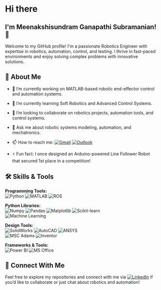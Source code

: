 # Hi there
## I'm Meenakshisundram Ganapathi Subramanian! 👋

Welcome to my GitHub profile! I'm a passionate Robotics Engineer with expertise in robotics, automation, control, and testing. I thrive in fast-paced environments and enjoy solving complex problems with innovative solutions.

## 🚀 About Me

- 🔭 I’m currently working on MATLAB-based robotic end-effector control and automation systems.

- 🌱 I’m currently learning Soft Robotics and Advanced Control Systems.

- 👯 I’m looking to collaborate on robotics projects, automation tools, and control systems.

- 💬 Ask me about robotic systems modeling, automation, and mechatronics.

- 📫 How to reach me: [![Gmail](https://img.shields.io/badge/Gmail-D14836?style=for-the-badge&logo=gmail&logoColor=white)](mailto:sundhar422003@gmail.com) [![Outlook](https://img.shields.io/badge/Outlook-0078D4?style=for-the-badge&logo=microsoft-outlook&logoColor=white)](mailto:sundhar2003@outlook.in)

- ⚡ Fun fact: I once designed an Arduino-powered Line Follower Robot that secured 1st place in a competition!

## 🛠️ Skills & Tools

**Programming Tools:**  
![Python](https://img.shields.io/badge/Python-3776AB?style=for-the-badge&logo=python&logoColor=white) ![MATLAB](https://img.shields.io/badge/MATLAB-0076A8?style=for-the-badge&logo=mathworks&logoColor=white) ![ROS](https://img.shields.io/badge/ROS-22314E?style=for-the-badge&logo=ros&logoColor=white)  

**Python Libraries:**  
![Numpy](https://img.shields.io/badge/Numpy-013243?style=for-the-badge&logo=numpy&logoColor=white) ![Pandas](https://img.shields.io/badge/Pandas-150458?style=for-the-badge&logo=pandas&logoColor=white) ![Matplotlib](https://img.shields.io/badge/Matplotlib-005571?style=for-the-badge&logo=python&logoColor=white) ![Scikit-learn](https://img.shields.io/badge/Scikit--learn-F7931E?style=for-the-badge&logo=scikit-learn&logoColor=white)  
![Machine Learning](https://img.shields.io/badge/Machine%20Learning-000000?style=for-the-badge&logo=python&logoColor=white)

**Design Tools:**  
![SolidWorks](https://img.shields.io/badge/SolidWorks-FCA121?style=for-the-badge&logo=dassaultsystems&logoColor=white) ![AutoCAD](https://img.shields.io/badge/AutoCAD-0076C0?style=for-the-badge&logo=autodesk&logoColor=white) ![ANSYS](https://img.shields.io/badge/ANSYS-FFB71B?style=for-the-badge&logo=ansys&logoColor=black)  
![MSC Adams](https://img.shields.io/badge/MSC%20Adams-0078D4?style=for-the-badge&logoColor=white) ![Inventor](https://img.shields.io/badge/Inventor-FF6600?style=for-the-badge&logo=autodesk&logoColor=white)

**Frameworks & Tools:**  
![Power BI](https://img.shields.io/badge/Power%20BI-F2C811?style=for-the-badge&logo=powerbi&logoColor=black) ![MS Office](https://img.shields.io/badge/MS%20Office-D83B01?style=for-the-badge&logo=microsoft-office&logoColor=white)  

## 🔗 Connect With Me

Feel free to explore my repositories and connect with me via [![LinkedIn](https://img.shields.io/badge/LinkedIn-0A66C2?style=for-the-badge&logo=linkedin&logoColor=white)](https://linkedin.com/in/meenakshisundramg) if you’d like to collaborate or just chat about robotics and automation!



<!---
Meenakshisundram2003/Meenakshisundram2003 is a ✨ special ✨ repository because its `README.md` (this file) appears on your GitHub profile.
You can click the Preview link to take a look at your changes.
--->
